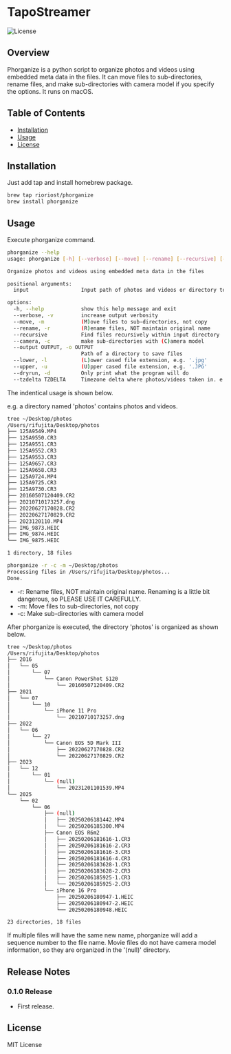# TapoStreamer

![License](https://img.shields.io/badge/license-MIT-blue.svg)

## Overview

Phorganize is a python script to organize photos and videos using embedded meta data in the files.
It can move files to sub-directories, rename files, and make sub-directories with camera model if you specify the options.
It runs on macOS.

## Table of Contents

- [Installation](#installation)
- [Usage](#usage)
- [License](#license)

## Installation

Just add tap and install homebrew package.

```bash
brew tap rioriost/phorganize
brew install phorganize
```

## Usage

Execute phorganize command.

```bash
phorganize --help
usage: phorganize [-h] [--verbose] [--move] [--rename] [--recursive] [--camera] [--output OUTPUT] [--lower] [--upper] [--dryrun] [--tzdelta TZDELTA] input

Organize photos and videos using embedded meta data in the files

positional arguments:
  input                 Input path of photos and videos or directory to find them

options:
  -h, --help            show this help message and exit
  --verbose, -v         increase output verbosity
  --move, -m            (M)ove files to sub-directories, not copy
  --rename, -r          (R)ename files, NOT maintain original name
  --recursive           Find files recursively within input directory
  --camera, -c          make sub-directories with (C)amera model
  --output OUTPUT, -o OUTPUT
                        Path of a directory to save files
  --lower, -l           (L)ower cased file extension, e.g. '.jpg'
  --upper, -u           (U)pper cased file extension, e.g. '.JPG'
  --dryrun, -d          Only print what the program will do
  --tzdelta TZDELTA     Timezone delta where photos/videos taken in. e.g. '+9'
```

The indentical usage is shown below.

e.g. a directory named 'photos' contains photos and videos.

```bash
tree ~/Desktop/photos
/Users/rifujita/Desktop/photos
├── 125A9549.MP4
├── 125A9550.CR3
├── 125A9551.CR3
├── 125A9552.CR3
├── 125A9553.CR3
├── 125A9657.CR3
├── 125A9658.CR3
├── 125A9724.MP4
├── 125A9725.CR3
├── 125A9730.CR3
├── 20160507120409.CR2
├── 20210710173257.dng
├── 20220627170828.CR2
├── 20220627170829.CR2
├── 2023120110.MP4
├── IMG_9873.HEIC
├── IMG_9874.HEIC
└── IMG_9875.HEIC

1 directory, 18 files
```

```bash
phorganize -r -c -m ~/Desktop/photos
Processing files in /Users/rifujita/Desktop/photos...
Done.
```

* -r: Rename files, NOT maintain original name. Renaming is a little bit dangerous, so PLEASE USE IT CAREFULLY.
* -m: Move files to sub-directories, not copy
* -c: Make sub-directories with camera model

After phorganize is executed, the directory 'photos' is organized as shown below.

```bash
tree ~/Desktop/photos
/Users/rifujita/Desktop/photos
├── 2016
│   └── 05
│       └── 07
│           └── Canon PowerShot S120
│               └── 20160507120409.CR2
├── 2021
│   └── 07
│       └── 10
│           └── iPhone 11 Pro
│               └── 20210710173257.dng
├── 2022
│   └── 06
│       └── 27
│           └── Canon EOS 5D Mark III
│               ├── 20220627170828.CR2
│               └── 20220627170829.CR2
├── 2023
│   └── 12
│       └── 01
│           └── (null)
│               └── 20231201101539.MP4
└── 2025
    └── 02
        └── 06
            ├── (null)
            │   ├── 20250206181442.MP4
            │   └── 20250206185300.MP4
            ├── Canon EOS R6m2
            │   ├── 20250206181616-1.CR3
            │   ├── 20250206181616-2.CR3
            │   ├── 20250206181616-3.CR3
            │   ├── 20250206181616-4.CR3
            │   ├── 20250206183628-1.CR3
            │   ├── 20250206183628-2.CR3
            │   ├── 20250206185925-1.CR3
            │   └── 20250206185925-2.CR3
            └── iPhone 16 Pro
                ├── 20250206180947-1.HEIC
                ├── 20250206180947-2.HEIC
                └── 20250206180948.HEIC

23 directories, 18 files
```

If multiple files will have the same new name, phorganize will add a sequence number to the file name.
Movie files do not have camera model information, so they are organized in the '(null)' directory.

## Release Notes

### 0.1.0 Release
* First release.

## License
MIT License
